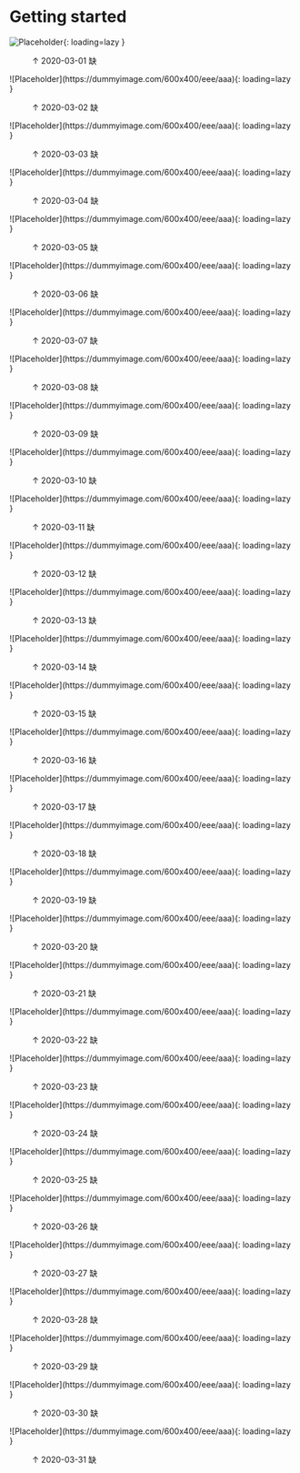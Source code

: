 
# Getting started


![Placeholder](https://dummyimage.com/600x400/eee/aaa){: loading=lazy }
<figure>
  <figcaption>&#x2191; 2020-03-01 缺</figcaption>
</figure>
![Placeholder](https://dummyimage.com/600x400/eee/aaa){: loading=lazy }
<figure>
  <figcaption>&#x2191; 2020-03-02 缺</figcaption>
</figure>
![Placeholder](https://dummyimage.com/600x400/eee/aaa){: loading=lazy }
<figure>
  <figcaption>&#x2191; 2020-03-03 缺</figcaption>
</figure>
![Placeholder](https://dummyimage.com/600x400/eee/aaa){: loading=lazy }
<figure>
  <figcaption>&#x2191; 2020-03-04 缺</figcaption>
</figure>
![Placeholder](https://dummyimage.com/600x400/eee/aaa){: loading=lazy }
<figure>
  <figcaption>&#x2191; 2020-03-05 缺</figcaption>
</figure>
![Placeholder](https://dummyimage.com/600x400/eee/aaa){: loading=lazy }
<figure>
  <figcaption>&#x2191; 2020-03-06 缺</figcaption>
</figure>
![Placeholder](https://dummyimage.com/600x400/eee/aaa){: loading=lazy }
<figure>
  <figcaption>&#x2191; 2020-03-07 缺</figcaption>
</figure>
![Placeholder](https://dummyimage.com/600x400/eee/aaa){: loading=lazy }
<figure>
  <figcaption>&#x2191; 2020-03-08 缺</figcaption>
</figure>
![Placeholder](https://dummyimage.com/600x400/eee/aaa){: loading=lazy }
<figure>
  <figcaption>&#x2191; 2020-03-09 缺</figcaption>
</figure>
![Placeholder](https://dummyimage.com/600x400/eee/aaa){: loading=lazy }
<figure>
  <figcaption>&#x2191; 2020-03-10 缺</figcaption>
</figure>
![Placeholder](https://dummyimage.com/600x400/eee/aaa){: loading=lazy }
<figure>
  <figcaption>&#x2191; 2020-03-11 缺</figcaption>
</figure>
![Placeholder](https://dummyimage.com/600x400/eee/aaa){: loading=lazy }
<figure>
  <figcaption>&#x2191; 2020-03-12 缺</figcaption>
</figure>
![Placeholder](https://dummyimage.com/600x400/eee/aaa){: loading=lazy }
<figure>
  <figcaption>&#x2191; 2020-03-13 缺</figcaption>
</figure>
![Placeholder](https://dummyimage.com/600x400/eee/aaa){: loading=lazy }
<figure>
  <figcaption>&#x2191; 2020-03-14 缺</figcaption>
</figure>
![Placeholder](https://dummyimage.com/600x400/eee/aaa){: loading=lazy }
<figure>
  <figcaption>&#x2191; 2020-03-15 缺</figcaption>
</figure>
![Placeholder](https://dummyimage.com/600x400/eee/aaa){: loading=lazy }
<figure>
  <figcaption>&#x2191; 2020-03-16 缺</figcaption>
</figure>
![Placeholder](https://dummyimage.com/600x400/eee/aaa){: loading=lazy }
<figure>
  <figcaption>&#x2191; 2020-03-17 缺</figcaption>
</figure>
![Placeholder](https://dummyimage.com/600x400/eee/aaa){: loading=lazy }
<figure>
  <figcaption>&#x2191; 2020-03-18 缺</figcaption>
</figure>
![Placeholder](https://dummyimage.com/600x400/eee/aaa){: loading=lazy }
<figure>
  <figcaption>&#x2191; 2020-03-19 缺</figcaption>
</figure>
![Placeholder](https://dummyimage.com/600x400/eee/aaa){: loading=lazy }
<figure>
  <figcaption>&#x2191; 2020-03-20 缺</figcaption>
</figure>
![Placeholder](https://dummyimage.com/600x400/eee/aaa){: loading=lazy }
<figure>
  <figcaption>&#x2191; 2020-03-21 缺</figcaption>
</figure>
![Placeholder](https://dummyimage.com/600x400/eee/aaa){: loading=lazy }
<figure>
  <figcaption>&#x2191; 2020-03-22 缺</figcaption>
</figure>
![Placeholder](https://dummyimage.com/600x400/eee/aaa){: loading=lazy }
<figure>
  <figcaption>&#x2191; 2020-03-23 缺</figcaption>
</figure>
![Placeholder](https://dummyimage.com/600x400/eee/aaa){: loading=lazy }
<figure>
  <figcaption>&#x2191; 2020-03-24 缺</figcaption>
</figure>
![Placeholder](https://dummyimage.com/600x400/eee/aaa){: loading=lazy }
<figure>
  <figcaption>&#x2191; 2020-03-25 缺</figcaption>
</figure>
![Placeholder](https://dummyimage.com/600x400/eee/aaa){: loading=lazy }
<figure>
  <figcaption>&#x2191; 2020-03-26 缺</figcaption>
</figure>
![Placeholder](https://dummyimage.com/600x400/eee/aaa){: loading=lazy }
<figure>
  <figcaption>&#x2191; 2020-03-27 缺</figcaption>
</figure>
![Placeholder](https://dummyimage.com/600x400/eee/aaa){: loading=lazy }
<figure>
  <figcaption>&#x2191; 2020-03-28 缺</figcaption>
</figure>
![Placeholder](https://dummyimage.com/600x400/eee/aaa){: loading=lazy }
<figure>
  <figcaption>&#x2191; 2020-03-29 缺</figcaption>
</figure>
![Placeholder](https://dummyimage.com/600x400/eee/aaa){: loading=lazy }
<figure>
  <figcaption>&#x2191; 2020-03-30 缺</figcaption>
</figure>
![Placeholder](https://dummyimage.com/600x400/eee/aaa){: loading=lazy }
<figure>
  <figcaption>&#x2191; 2020-03-31 缺</figcaption>
</figure>
